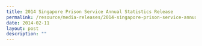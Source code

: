 ```yaml
---
title: 2014 Singapore Prison Service Annual Statistics Release
permalink: /resource/media-releases/2014-singapore-prison-service-annual-statistics-release
date: 2014-02-11
layout: post
description: ""
---
```


